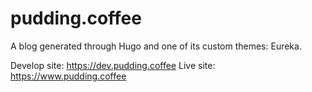 # pudding.coffee

A blog generated through Hugo and one of its custom themes: Eureka.

Develop site: https://dev.pudding.coffee
Live site: https://www.pudding.coffee